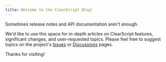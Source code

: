```yaml
---
title: Welcome to the ClearScript Blog!
---
```

Sometimes release notes and API documentation aren't enough.

We'd like to use this space for in-depth articles on ClearScript features, significant changes, and user-requested topics. Please feel free to suggest topics on the project's [Issues](https://github.com/microsoft/ClearScript/issues) or [Discussions](https://github.com/microsoft/ClearScript/discussions) pages.

Thanks for visiting!
